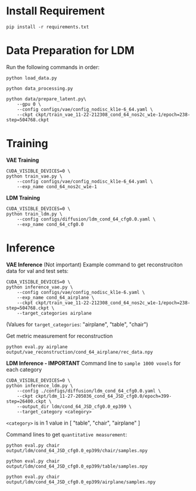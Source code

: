 # Install Requirement
```
pip install -r requirements.txt
```

# Data Preparation for LDM
Run the following commands in order:
```
python load_data.py
```
```
python data_processing.py
```

```
python data/prepare_latent.py\
    --gpu 0 \
    --config configs/vae/config_nodisc_kl1e-6_64.yaml \
    --ckpt ckpt/train_vae_11-22-212308_cond_64_nos2c_w1e-1/epoch=238-step=504768.ckpt
```

# Training 
**VAE Training**
```
CUDA_VISIBLE_DEVICES=0 \
python train_vae.py \
    --config configs/vae/config_nodisc_kl1e-6_64.yaml \
    --exp_name cond_64_nos2c_w1e-1
```

**LDM Training**
```
CUDA_VISIBLE_DEVICES=0 \
python train_ldm.py \
    --config configs/diffusion/ldm_cond_64_cfg0.0.yaml \
    --exp_name cond_64_cfg0.0 
```

# Inference
**VAE Inference** (Not important)
Example command to get reconstruciton data for val and test sets:
```
CUDA_VISIBLE_DEVICES=0 \
python inference_vae.py \
    --config configs/vae/config_nodisc_kl1e-6.yaml \
    --exp_name cond_64_airplane \
    --ckpt ckpt/train_vae_11-22-212308_cond_64_nos2c_w1e-1/epoch=238-step=504768.ckpt \
    --target_categories airplane
```
(Values for `target_categories`: "airplane", "table", "chair")

Get metric measurement for reconstruction
```
python eval.py airplane output/vae_reconstruction/cond_64_airplane/rec_data.npy
```

**LDM Inference - IMPORTANT**
Command line to `sample 1000 voxels` for each category
```
CUDA_VISIBLE_DEVICES=0 \
python inference_ldm.py \
    --config ./configs/diffusion/ldm_cond_64_cfg0.0.yaml \
    --ckpt ckpt/ldm_11-27-205036_cond_64_JSD_cfg0.0/epoch=399-step=26400.ckpt \
    --output_dir ldm/cond_64_JSD_cfg0.0_ep399 \
    --target_category <category>
```
`<category>` is in 1 value in [ "table", "chair", "airplane" ]

Command lines to get `quantitative measurement`:
```
python eval.py chair output/ldm/cond_64_JSD_cfg0.0_ep399/chair/samples.npy
```
```
python eval.py chair output/ldm/cond_64_JSD_cfg0.0_ep399/table/samples.npy
```
```
python eval.py chair output/ldm/cond_64_JSD_cfg0.0_ep399/airplane/samples.npy
```
